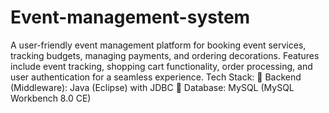 # Event-management-system
A user-friendly event management platform for booking event services, tracking budgets, managing payments, and ordering decorations. Features include event tracking, shopping cart functionality, order processing, and user authentication for a seamless experience.
Tech Stack:
🔹 Backend (Middleware): Java (Eclipse) with JDBC
🔹 Database: MySQL (MySQL Workbench 8.0 CE)
